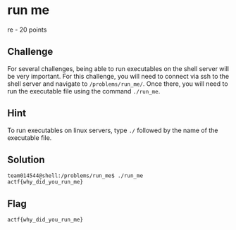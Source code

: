 # run me
re - 20 points

## Challenge 
For several challenges, being able to run executables on the shell server will be very important. For this challenge, you will need to connect via ssh to the shell server and navigate to `/problems/run_me/`. Once there, you will need to run the executable file using the command `./run_me`.

## Hint
To run executables on linux servers, type `./` followed by the name of the executable file.

## Solution

	team014544@shell:/problems/run_me$ ./run_me 
	actf{why_did_you_run_me}

## Flag

	actf{why_did_you_run_me}